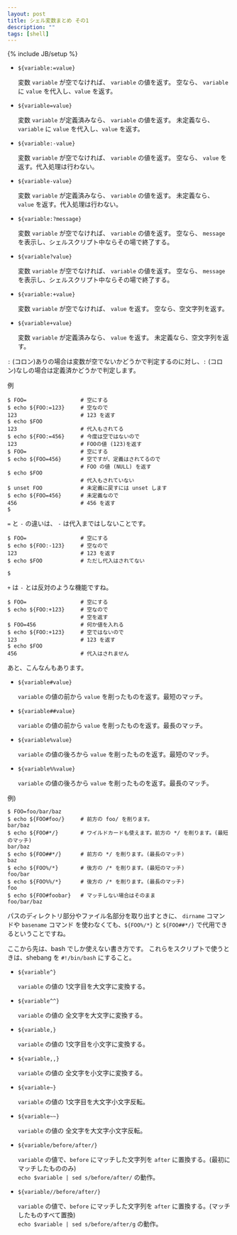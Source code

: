 ```yaml
---
layout: post
title: シェル変数まとめ その1
description: ""
tags: [shell]
---
```

{% include JB/setup %}

- `${variable:=value}`

    変数 `variable` が空でなければ、 `variable` の値を返す。
    空なら、 `variable` に `value` を代入し、`value` を返す。

- `${variable=value}`

    変数 `variable` が定義済みなら、 `variable` の値を返す。
    未定義なら、 `variable` に `value` を代入し、`value` を返す。

- `${variable:-value}`

    変数 `variable` が空でなければ、 `variable` の値を返す。
    空なら、 `value` を返す。代入処理は行わない。

- `${variable-value}`

    変数 `variable` が定義済みなら、 `variable` の値を返す。
    未定義なら、 `value` を返す。代入処理は行わない。

- `${variable:?message}`

    変数 `variable` が空でなければ、 `variable` の値を返す。
    空なら、 `message` を表示し、シェルスクリプト中ならその場で終了する。

- `${variable?value}`

    変数 `variable` が空でなければ、 `variable` の値を返す。
    空なら、 `message` を表示し、シェルスクリプト中ならその場で終了する。

- `${variable:+value}`

    変数 `variable` が空でなければ、 `value` を返す。
    空なら、空文字列を返す。

- `${variable+value}`

    変数 `variable` が定義済みなら、 `value` を返す。
    未定義なら、空文字列を返す。


`:` (コロン)ありの場合は変数が空でないかどうかで判定するのに対し、`:` (コロン)なしの場合は定義済かどうかで判定します。

例

    $ FOO=                 # 空にする
    $ echo ${FOO:=123}     # 空なので
    123                    # 123 を返す
    $ echo $FOO
    123                    # 代入もされてる
    $ echo ${FOO:=456}     # 今度は空ではないので
    123                    # FOOの値 (123)を返す
    $ FOO=                 # 空にする
    $ echo ${FOO=456}      # 空ですが、定義はされてるので
                           # FOO の値 (NULL) を返す
    $ echo $FOO
                           # 代入もされていない
    $ unset FOO            # 未定義に戻すには unset します
    $ echo ${FOO=456}      # 未定義なので
    456                    # 456 を返す
    $



`=` と `-` の違いは、 `-` は代入まではしないことです。

    $ FOO=                 # 空にする
    $ echo ${FOO:-123}     # 空なので
    123                    # 123 を返す
    $ echo $FOO            # ただし代入はされてない
    
    $

`+` は `-` とは反対のような機能ですね。

    $ FOO=                 # 空にする
    $ echo ${FOO:+123}     # 空なので
                           # 空を返す
    $ FOO=456              # 何か値を入れる
    $ echo ${FOO:+123}     # 空ではないので
    123                    # 123 を返す
    $ echo $FOO
    456                    # 代入はされません

あと、こんなんもあります。

- `${variable#value}`

    `variable` の値の前から `value` を削ったものを返す。最短のマッチ。

- `${variable##value}`

    `variable` の値の前から `value` を削ったものを返す。最長のマッチ。

- `${variable%value}`

    `variable` の値の後ろから `value` を削ったものを返す。最短のマッチ。

- `${variable%%value}`

    `variable` の値の後ろから `value` を削ったものを返す。最長のマッチ。

例)

    $ FOO=foo/bar/baz
    $ echo ${FOO#foo/}     # 前方の foo/ を削ります。
    bar/baz
    $ echo ${FOO#*/}       # ワイルドカードも使えます。前方の */ を削ります。(最短のマッチ)
    bar/baz
    $ echo ${FOO##*/}      # 前方の */ を削ります。(最長のマッチ)
    baz
    $ echo ${FOO%/*}       # 後方の /* を削ります。(最短のマッチ)
    foo/bar
    $ echo ${FOO%%/*}      # 後方の /* を削ります。(最長のマッチ)
    foo
    $ echo ${FOO#foobar}   # マッチしない場合はそのまま
    foo/bar/baz

パスのディレクトリ部分やファイル名部分を取り出すときに、 `dirname` コマンドや `basename` コマンド
を使わなくても、`${FOO%/*}` と `${FOO##*/}` で代用できるということですね。

ここから先は、bash でしか使えない書き方です。
これらをスクリプトで使うときは、shebang を `#!/bin/bash` にすること。

- `${variable^}`

    `variable` の値の 1文字目を大文字に変換する。

- `${variable^^}`

    `variable` の値の 全文字を大文字に変換する。

- `${variable,}`

    `variable` の値の 1文字目を小文字に変換する。

- `${variable,,}`

    `variable` の値の 全文字を小文字に変換する。

- `${variable~}`

    `variable` の値の 1文字目を大文字小文字反転。

- `${variable~~}`

    `variable` の値の 全文字を大文字小文字反転。

- `${variable/before/after/}`

    `variable` の値で、`before` にマッチした文字列を `after` に置換する。(最初にマッチしたもののみ)<br />
    `echo $variable | sed s/before/after/` の動作。

- `${variable//before/after/}`

    `variable` の値で、`before` にマッチした文字列を `after` に置換する。(マッチしたものすべて置換)<br />
    `echo $variable | sed s/before/after/g` の動作。
